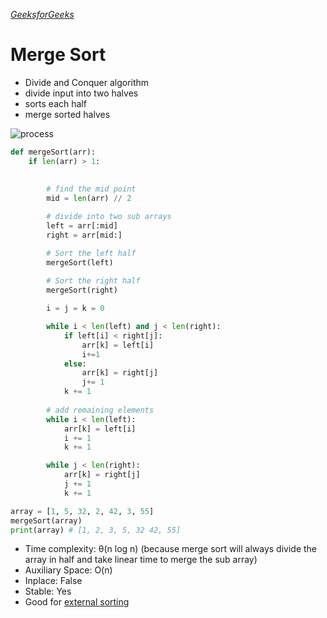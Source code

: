 *[GeeksforGeeks](https://www.geeksforgeeks.org/merge-sort/)*
# Merge Sort
- Divide and Conquer algorithm
- divide input into two halves
- sorts each half
- merge sorted halves

![process](https://media.geeksforgeeks.org/wp-content/cdn-uploads/Merge-Sort-Tutorial.png)

```python
def mergeSort(arr):
    if len(arr) > 1:
        
    
        # find the mid point
        mid = len(arr) // 2

        # divide into two sub arrays
        left = arr[:mid]
        right = arr[mid:]

        # Sort the left half
        mergeSort(left)
        
        # Sort the right half
        mergeSort(right)

        i = j = k = 0

        while i < len(left) and j < len(right):
            if left[i] < right[j]:
                arr[k] = left[i]
                i+=1
            else:
                arr[k] = right[j]
                j+= 1
            k += 1
        
        # add remaining elements
        while i < len(left):
            arr[k] = left[i]
            i += 1
            k += 1

        while j < len(right):
            arr[k] = right[j]
            j += 1
            k += 1

array = [1, 5, 32, 2, 42, 3, 55]
mergeSort(array)
print(array) # [1, 2, 3, 5, 32 42, 55]
```

- Time complexity: θ(n log n) (because merge sort will always divide the array in half and take linear time to merge the sub array)
- Auxiliary Space: O(n)
- Inplace: False
- Stable: Yes
- Good for [external sorting](https://github.com/json9512/json9512/blob/main/posts/searching%20and%20sorting/external%20sorting.md)

